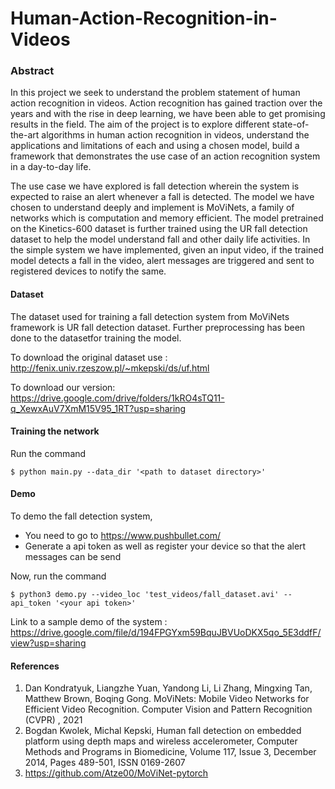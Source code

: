 # Human-Action-Recognition-in-Videos

### Abstract
In this project we seek to understand the problem statement of human action recognition in videos. Action recognition has gained traction over the years and with the rise in deep learning, we have been able to get promising results in the field. The aim of the project is to explore different state-of-the-art algorithms in human action recognition in videos, understand the applications and limitations of each and using a chosen model, build a framework that demonstrates the use case of an action
recognition system in a day-to-day life.

The use case we have explored is fall detection wherein the system is expected to raise an alert whenever a fall is detected. The model we have chosen to understand deeply and implement is MoViNets, a family of networks which is computation and memory efficient. The model pretrained on the Kinetics-600 dataset is further trained using the UR fall detection dataset to help the model understand fall and other daily life activities. In the simple system we have implemented, given an input video, if the trained model detects a fall in the video, alert messages are triggered and sent to registered devices to notify the same.


#### Dataset
The dataset used for training a fall detection system from MoViNets framework is UR fall detection dataset. Further preprocessing has been done to the datasetfor training the model.

To download the original dataset use : http://fenix.univ.rzeszow.pl/~mkepski/ds/uf.html

To download our version: https://drive.google.com/drive/folders/1kRO4sTQ11-q_XewxAuV7XmM15V95_1RT?usp=sharing

#### Training the network
Run the command
~~~
$ python main.py --data_dir '<path to dataset directory>'
~~~

#### Demo
To demo the fall detection system, 
- You need to go to https://www.pushbullet.com/
- Generate a api token as well as register your device so that the alert messages can be send

Now, run the command
~~~
$ python3 demo.py --video_loc 'test_videos/fall_dataset.avi' --api_token '<your api token>'
~~~

Link to a sample demo of the system : https://drive.google.com/file/d/194FPGYxm59BquJBVUoDKX5qo_5E3ddfF/view?usp=sharing


#### References
1. Dan Kondratyuk, Liangzhe Yuan, Yandong Li, Li Zhang, Mingxing Tan, Matthew Brown, Boqing Gong. MoViNets: Mobile Video Networks for Efficient Video Recognition. Computer Vision and Pattern Recognition (CVPR) , 2021
2. Bogdan Kwolek, Michal Kepski, Human fall detection on embedded platform using depth maps and wireless accelerometer, Computer Methods and Programs in Biomedicine, Volume 117, Issue 3, December 2014, Pages 489-501, ISSN 0169-2607
3. https://github.com/Atze00/MoViNet-pytorch
